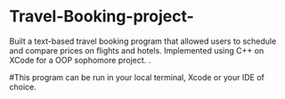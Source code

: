 # Travel-Booking-project-
Built a text-based travel booking program that allowed users to schedule and compare prices on flights and hotels. Implemented using C++ on XCode for a OOP sophomore project. .

#This program can be run in your local terminal, Xcode or your IDE of choice. 
